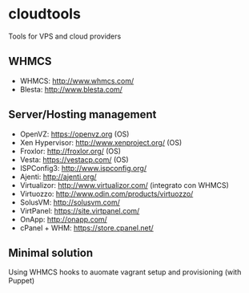 # cloudtools
Tools for VPS and cloud providers

## WHMCS
* WHMCS: http://www.whmcs.com/
* Blesta: http://www.blesta.com/

## Server/Hosting management
* OpenVZ: https://openvz.org (OS)
* Xen Hypervisor: http://www.xenproject.org/ (OS)
* Froxlor: http://froxlor.org/ (OS)
* Vesta: https://vestacp.com/ (OS)
* ISPConfig3: http://www.ispconfig.org/
* Ajenti: http://ajenti.org/
* Virtualizor: http://www.virtualizor.com/ (integrato con WHMCS)
* Virtuozzo: http://www.odin.com/products/virtuozzo/
* SolusVM: http://solusvm.com/
* VirtPanel: https://site.virtpanel.com/
* OnApp: http://onapp.com/
* cPanel + WHM: https://store.cpanel.net/

## Minimal solution
Using WHMCS hooks to auomate vagrant setup and provisioning (with Puppet)
